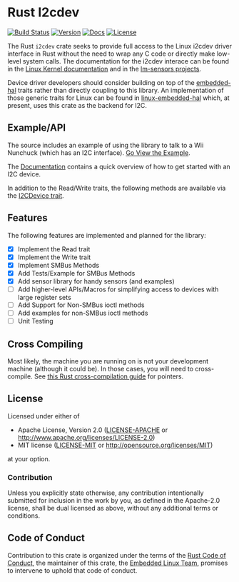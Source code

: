 # Rust I2cdev

[![Build Status](https://travis-ci.org/rust-embedded/rust-i2cdev.svg?branch=master)](https://travis-ci.org/rust-embedded/rust-i2cdev)
[![Version](https://img.shields.io/crates/v/i2cdev.svg)](https://crates.io/crates/i2cdev)
[![Docs](https://docs.rs/i2cdev/badge.svg)](https://docs.rs/i2cdev)
[![License](https://img.shields.io/crates/l/i2cdev.svg)](https://github.com/rust-embedded/rust-i2cdev/blob/master/README.md#license)

The Rust `i2cdev` crate seeks to provide full access to the Linux i2cdev
driver interface in Rust without the need to wrap any C code or directly make
low-level system calls.  The documentation for the i2cdev interace can
be found in the [Linux Kernel documentation](https://www.kernel.org/doc/Documentation/i2c/dev-interface)
and in the [lm-sensors projects](http://www.lm-sensors.org/).

Device driver developers should consider building on top of the
[embedded-hal](https://crates.io/crates/embedded-hal) traits rather than
directly coupling to this library. An implementation of those generic traits for
Linux can be found in
[linux-embedded-hal](https://crates.io/crates/linux-embedded-hal) which, at
present, uses this crate as the backend for I2C.

## Example/API

The source includes an example of using the library to talk to a Wii
Nunchuck (which has an I2C interface).
[Go View the Example](https://github.com/rust-embedded/rust-i2cdev/blob/master/examples/nunchuck.rs).

The [Documentation](https://docs.rs/i2cdev) contains a quick overview of how to
get started with an I2C device.

In addition to the Read/Write traits, the following methods are
available via the [I2CDevice trait](https://rust-embedded.github.io/rust-i2cdev/i2cdev/core/trait.I2CDevice.html).

## Features

The following features are implemented and planned for the library:

- [x] Implement the Read trait
- [x] Implement the Write trait
- [x] Implement SMBus Methods
- [x] Add Tests/Example for SMBus Methods
- [x] Add sensor library for handy sensors (and examples)
- [ ] Add higher-level APIs/Macros for simplifying access to devices
      with large register sets
- [ ] Add Support for Non-SMBus ioctl methods
- [ ] Add examples for non-SMBus ioctl methods
- [ ] Unit Testing

## Cross Compiling

Most likely, the machine you are running on is not your development
machine (although it could be).  In those cases, you will need to
cross-compile.  See [this Rust cross-compilation guide](https://github.com/japaric/rust-cross)
for pointers.

## License

Licensed under either of

- Apache License, Version 2.0 ([LICENSE-APACHE](LICENSE-APACHE) or
  http://www.apache.org/licenses/LICENSE-2.0)
- MIT license ([LICENSE-MIT](LICENSE-MIT) or http://opensource.org/licenses/MIT)

at your option.

### Contribution

Unless you explicitly state otherwise, any contribution intentionally submitted
for inclusion in the work by you, as defined in the Apache-2.0 license, shall be
dual licensed as above, without any additional terms or conditions.

## Code of Conduct

Contribution to this crate is organized under the terms of the [Rust Code of
Conduct][CoC], the maintainer of this crate, the [Embedded Linux Team][team],
promises to intervene to uphold that code of conduct.

[CoC]: CODE_OF_CONDUCT.md
[team]: https://github.com/rust-embedded/wg#the-embedded-linux-team
